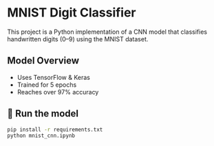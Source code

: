 # MNIST Digit Classifier

This project is a Python implementation of a CNN model that classifies handwritten digits (0–9) using the MNIST dataset.

## Model Overview

- Uses TensorFlow & Keras
- Trained for 5 epochs
- Reaches over 97% accuracy

## 🏁 Run the model

```bash
pip install -r requirements.txt
python mnist_cnn.ipynb
